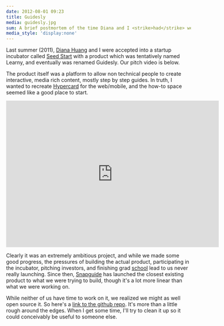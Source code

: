 ```yaml
---
date: 2012-08-01 09:23
title: Guidesly
media: guidesly.jpg
sum: A brief postmortem of the time Diana and I <strike>had</strike> were a startup.
media_style: 'display:none'
---
```


Last summer (2011), [Diana Huang](http://twitter.com/frooblor) and I were accepted into a startup incubator called [Seed Start](http://www.nycseedstart.com/) with a product which was tentatively named Learny, and eventually was renamed Guidesly. Our pitch video is below.

The product itself was a platform to allow non technical people to create interactive, media rich content, mostly step by step guides. In truth, I wanted to recreate [Hypercard](http://en.wikipedia.org/wiki/HyperCard) for the web/mobile, and the how-to space seemed like a good place to start.

<iframe src="http://player.vimeo.com/video/22557331" width="580" height="400" frameborder="0" webkitAllowFullScreen mozallowfullscreen allowFullScreen></iframe>

Clearly it was an extremely ambitious project, and while we made some good progress, the pressures of building the actual product, participating in the incubator, pitching investors, and finishing grad [school](http://itp.nyu.edu/itp/) lead to us never really launching. Since then, [Snapguide](http://snapguide.com/) has launched the closest existing product to what we were trying to build, though it's a lot more linear than what we were working on.

While neither of us have time to work on it, we realized we might as well open source it. So here's a [link to the github repo](https://github.com/zischwartz/guidesly). It's more than a little rough around the edges. When I get some time, I'll try to clean it up so it could conceivably be useful to someone else.


